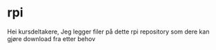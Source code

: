# rpi
Hei kursdeltakere,
Jeg legger filer på dette rpi repository som dere kan gjøre download fra etter behov
